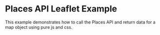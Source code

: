 # Places API Leaflet Example

This example demonstrates how to call the Places API and return data for a map object using pure js and css. 


